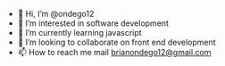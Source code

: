 - 👋 Hi, I’m @ondego12
- 👀 I’m interested in software development
- 🌱 I’m currently learning javascript
- 💞️ I’m looking to collaborate on front end development
- 📫 How to reach me mail brianondego12@gmail.com

<!---
ondego12/ondego12 is a ✨ special ✨ repository because its `README.md` (this file) appears on your GitHub profile.
You can click the Preview link to take a look at your changes.
--->
